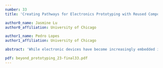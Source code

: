 ```yaml
---
number: 33
title: 'Creating Pathways for Electronics Prototyping with Reused Components'

author0_name: Jasmine Lu
author0_affiliation: University of Chicago

author1_name: Pedro Lopes
author1_affiliation: University of Chicago

abstract: 'While electronic devices have become increasingly embedded in our daily lives and environments, these devices are rapidly made obsolete by new versions, break over time, and get thrown out as electronic waste. Meanwhile, the average consumer device can contain dozens to hundreds of electronic components that could be reused for new prototypes. The future of electronics learning, manufacturing, and design should be designed to engage with the issue of e-waste and the impact of the millions of devices that are bought and thrown out by consumers. By focusing on enabling pathways for electronic component reuse, many research opportunities emerge to enable benefits across sustainability, education, and even, electronics design. We outline specific research directions to enable a future of more ecologically conscious electronics prototyping through reuse and discuss our recent explorations in designing tools for reuse in electronic design automation (EDA) software.'

pdf: beyond_prototyping_23-final33.pdf
---
```

